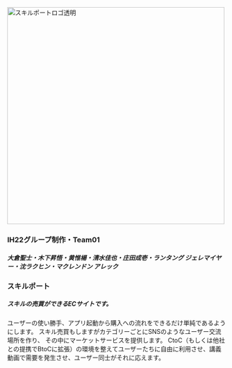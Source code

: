<img width="500" height="500" alt="スキルポートロゴ透明" src="https://github.com/user-attachments/assets/7c71e04b-74f4-4be7-903e-6d221ca2a344" />
<h3>IH22グループ制作・Team01</h3>
<h5>大倉聖士・木下昇悟・黄惟楊・清水佳也・庄田成壱・ランタング ジェレマイヤー・沈ラクヒン・マクレンドン アレック</h5>

<h3>スキルポート</h3>
<h5>スキルの売買ができるECサイトです。</h5>
<p>
ユーザーの使い勝手、アプリ起動から購入への流れをできるだけ単純であるようにします。
スキル売買もしますがカテゴリーごとにSNSのようなユーザー交流場所を作り、
その中にマーケットサービスを提供します。
CtoC（もしくは他社との提携でBtoCに拡張）の環境を整えてユーザーたちに自由に利用させ、講義動画で需要を発生させ、ユーザー同士がそれに応えます。 
</p>
